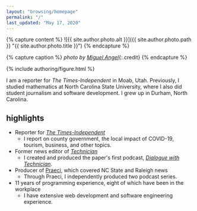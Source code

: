 ```yaml
---
layout: "browsing/homepage"
permalink: "/"
last_updated: "May 17, 2020"
---
```


{% capture content %}
![{{ site.author.photo.alt }}]({{ site.author.photo.path }} "{{ site.author.photo.title }}")
{% endcapture %}

{% capture caption %}
_photo by [Miguel Angel](https://miguelangel.photography)_{:.credit}
{% endcapture %}

{% include authoring/figure.html %}

I am a reporter for _The Times-Independent_ in Moab, Utah. Previously, I studied mathematics at North Carolina State University, where I also did student journalism and software development. I grew up in Durham, North Carolina.

## highlights

* Reporter for _[The Times-Independent]_
    * I report on county government, the local impact of COVID-19, tourism, business, and other topics.
* Former news editor of _[Technician]_
    * I created and produced the paper's first podcast, _[Dialogue with Technician]_.
* Producer of [Praeci], which covered NC State and Raleigh news
    * Through Praeci, I independently produced two podcast series.
* 11 years of programming experience, eight of which have been in the workplace
    * I have extensive web development and software engineering experience.

[Dialogue with Technician]: https://overcast.fm/itunes1275744725/dialogue-with-technician
[Praeci]: https://praeci.com
[Technician]: https://technicianonline.com
[The Journal]: https://the-journal.com
[The Times-Independent]: https://moabtimes.com

